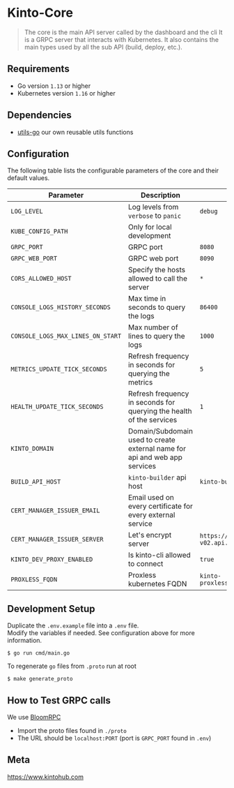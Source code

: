 # Kinto-Core

> The core is the main API server called by the dashboard and the cli
> It is a GRPC server  that interacts with Kubernetes.
> It also contains the main types used by all the sub API (build, deploy, etc.).

## Requirements

* Go version `1.13` or higher
* Kubernetes version `1.16` or higher

## Dependencies
- [utils-go](https://github.com/kintohub/utils-go) our own reusable utils functions

## Configuration

The following table lists the configurable parameters of the core and their default values.

|            Parameter              |                                  Description                               |                           Default                        | Required |
|-----------------------------------|----------------------------------------------------------------------------|----------------------------------------------------------|----------|
| `LOG_LEVEL`                       | Log levels from `verbose` to `panic`                                       | `debug`                                                  |          |
| `KUBE_CONFIG_PATH`                | Only for local development                                                 |                                                          |          |
| `GRPC_PORT`                       | GRPC port                                                                  | `8080`                                                   |          |
| `GRPC_WEB_PORT`                   | GRPC web port                                                              | `8090`                                                   |          |
| `CORS_ALLOWED_HOST`               | Specify the hosts allowed to call the server                               | `*`                                                      |          |                        
| `CONSOLE_LOGS_HISTORY_SECONDS`    | Max time in seconds to query the logs                                      | `86400`                                                  |          |
| `CONSOLE_LOGS_MAX_LINES_ON_START` | Max number of lines to query the logs                                      | `1000`                                                   |          |
| `METRICS_UPDATE_TICK_SECONDS`     | Refresh frequency in seconds for querying the metrics                      | `5`                                                      |          |
| `HEALTH_UPDATE_TICK_SECONDS`      | Refresh frequency in seconds for querying the health of the services       | `1`                                                      |          |
| `KINTO_DOMAIN`                    | Domain/Subdomain used to create external name for api and web app services |                                                          | Yes      |
| `BUILD_API_HOST`                  | `kinto-builder` api host                                                   | `kinto-builder:8080`                                     |          |
| `CERT_MANAGER_ISSUER_EMAIL`       | Email used on every certificate for every external service                 |                                                          | Yes      |
| `CERT_MANAGER_ISSUER_SERVER`      | Let's encrypt server                                                       | `https://acme-staging-v02.api.letsencrypt.org/directory` |          |
| `KINTO_DEV_PROXY_ENABLED`         | Is kinto-cli allowed to connect                                            | `true`                                                   |          |
| `PROXLESS_FQDN`                   | Proxless kubernetes FQDN                                                   | `kinto-proxless.kintohub.svc.cluster.local`              |          |

## Development Setup

Duplicate the `.env.example` file into a `.env` file.  
Modify the variables if needed. See configuration above for more information.

```shell script
$ go run cmd/main.go
```

To regenerate `go` files from `.proto` run at root
```shell script
$ make generate_proto
```

## How to Test GRPC calls

We use [BloomRPC](https://github.com/uw-labs/bloomrpc)

- Import the proto files found in `./proto`
- The URL should be `localhost:PORT` (port is `GRPC_PORT` found in `.env`)

## Meta

https://www.kintohub.com
